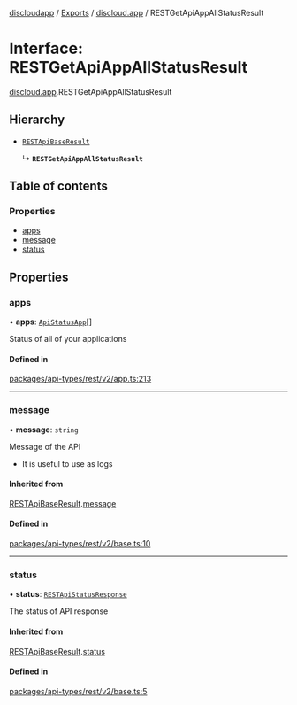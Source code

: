 [discloudapp](../README.md) / [Exports](../modules.md) / [discloud.app](../modules/discloud_app.md) / RESTGetApiAppAllStatusResult

# Interface: RESTGetApiAppAllStatusResult

[discloud.app](../modules/discloud_app.md).RESTGetApiAppAllStatusResult

## Hierarchy

- [`RESTApiBaseResult`](discloud_app.RESTApiBaseResult.md)

  ↳ **`RESTGetApiAppAllStatusResult`**

## Table of contents

### Properties

- [apps](discloud_app.RESTGetApiAppAllStatusResult.md#apps)
- [message](discloud_app.RESTGetApiAppAllStatusResult.md#message)
- [status](discloud_app.RESTGetApiAppAllStatusResult.md#status)

## Properties

### apps

• **apps**: [`ApiStatusApp`](discloud_app.ApiStatusApp.md)[]

Status of all of your applications

#### Defined in

[packages/api-types/rest/v2/app.ts:213](https://github.com/discloud/discloud.app/blob/d2f41b0/packages/api-types/rest/v2/app.ts#L213)

___

### message

• **message**: `string`

Message of the API
- It is useful to use as logs

#### Inherited from

[RESTApiBaseResult](discloud_app.RESTApiBaseResult.md).[message](discloud_app.RESTApiBaseResult.md#message)

#### Defined in

[packages/api-types/rest/v2/base.ts:10](https://github.com/discloud/discloud.app/blob/d2f41b0/packages/api-types/rest/v2/base.ts#L10)

___

### status

• **status**: [`RESTApiStatusResponse`](../modules/discloud_app.md#restapistatusresponse)

The status of API response

#### Inherited from

[RESTApiBaseResult](discloud_app.RESTApiBaseResult.md).[status](discloud_app.RESTApiBaseResult.md#status)

#### Defined in

[packages/api-types/rest/v2/base.ts:5](https://github.com/discloud/discloud.app/blob/d2f41b0/packages/api-types/rest/v2/base.ts#L5)

